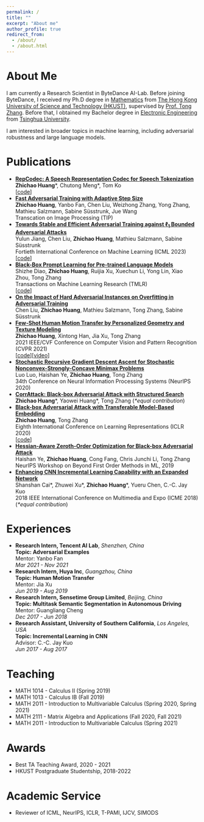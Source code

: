 ```yaml
---
permalink: /
title: ""
excerpt: "About me"
author_profile: true
redirect_from: 
  - /about/
  - /about.html
---
```


# About Me
I am currently a Research Scientist in ByteDance AI-Lab. Before joining ByteDance, I received my Ph.D degree in [Mathematics](https://www.math.hkust.edu.hk) from [The Hong Kong University of Science and Technology (HKUST)](https://hkust.edu.hk), supervised by [Prof. Tong Zhang](http://tongzhang-ml.org). Before that, I obtained my Bachelor degree in [Electronic Engineering](http://www.ee.tsinghua.edu.cn/) from [Tsinghua University](https://www.tsinghua.edu.cn/).

I am interested in broader topics in machine learning, including adversarial robustness and large language models.

# Publications
- [**RepCodec: A Speech Representation Codec for Speech Tokenization**](https://arxiv.org/pdf/2309.00169.pdf)
  <br /> **Zhichao Huang**\*, Chutong Meng\*, Tom Ko
  <br /> [[code](https://github.com/mct10/RepCodec)]
- [**Fast Adversarial Training with Adaptive Step Size**](https://arxiv.org/pdf/2206.02417)
  <br /> **Zhichao Huang**, Yanbo Fan, Chen Liu, Weizhong Zhang, Yong Zhang, Mathieu Salzmann, Sabine Süsstrunk, Jue Wang
  <br /> Transcation on Image Processing (TIP)
- [**Towards Stable and Efficient Adversarial Training against $\ell_1$  Bounded Adversarial Attacks**](https://proceedings.mlr.press/v202/jiang23f/jiang23f.pdf)
  <br /> Yulun Jiang, Chen Liu, **Zhichao Huang**, Mathieu Salzmann, Sabine Süsstrunk
  <br /> Fortieth International Conference on Machine Learning (ICML 2023)
  <br /> [[code](https://github.com/IVRL/FastAdvL1)]
- [**Black-Box Prompt Learning for Pre-trained Language Models**](https://openreview.net/forum?id=IvsGP7xRvm)
  <br /> Shizhe Diao, **Zhichao Huang**, Ruijia Xu, Xuechun Li, Yong Lin, Xiao Zhou, Tong Zhang
  <br /> Transactions on Machine Learning Research (TMLR)
  <br /> [[code](https://github.com/shizhediao/Black-Box-Prompt-Learning)]
- [**On the Impact of Hard Adversarial Instances on Overfitting in Adversarial Training**](https://arxiv.org/pdf/2112.07324.pdf)
  <br />Chen Liu, **Zhichao Huang**, Mathieu Salzmann, Tong Zhang, Sabine Süsstrunk
- [**Few-Shot Human Motion Transfer by Personalized Geometry and Texture Modeling**](https://arxiv.org/pdf/2103.14338)
  <br />**Zhichao Huang**, Xintong Han, Jia Xu, Tong Zhang
  <br />2021 IEEE/CVF Conference on Computer Vision and Pattern Recognition (CVPR 2021)
  <br />[[code](https://github.com/HuangZhiChao95/FewShotMotionTransfer)][[video](https://youtu.be/ZJ15X-sdKSU)]
- [**Stochastic Recursive Gradient Descent Ascent for Stochastic Nonconvex-Strongly-Concave Minimax Problems**](https://proceedings.neurips.cc/paper/2020/file/ecb47fbb07a752413640f82a945530f8-Paper.pdf)
  <br />Luo Luo, Haishan Ye, **Zhichao Huang**, Tong Zhang
  <br />34th Conference on Neural Information Processing Systems (NeurIPS 2020)
- [**CorrAttack: Black-box Adversarial Attack with Structured Search**](https://arxiv.org/pdf/2010.01250)
  <br />**Zhichao Huang**\*, Yaowei Huang\*, Tong Zhang  (*\*equal contribution*)
- [**Black-box Adversarial Attack with Transferable Model-Based Embedding**](https://openreview.net/pdf?id=SJxhNTNYwB)<br />**Zhichao Huang**, Tong Zhang
  <br />Eighth International Conference on Learning Representations (ICLR 2020)
  <br />[[code](https://github.com/TransEmbedBA/TREMBA)]
- [**Hessian-Aware Zeroth-Order Optimization for Black-box Adversarial Attack**](https://arxiv.org/pdf/1812.11377)
  <br />Haishan Ye, **Zhichao Huang**, Cong Fang, Chris Junchi Li, Tong Zhang
  <br />NeurIPS Workshop on Beyond First Order Methods in ML, 2019
- [**Enhancing CNN Incremental Learning Capability with an Expanded Network**](https://ieeexplore.ieee.org/abstract/document/8486457)
  <br />Shanshan Cai\*, Zhuwei Xu\*, **Zhichao Huang**\*, Yueru Chen, C.-C. Jay Kuo
  <br />2018 IEEE International Conference on Multimedia and Expo (ICME 2018) (*\*equal contribution*)

# Experiences
- **Research Intern, Tencent AI Lab**, *Shenzhen, China*
  <br />**Topic: Adversarial Examples**
  <br />Mentor: Yanbo Fan
  <br />*Mar 2021 - Nov 2021*
- **Research Intern, Huya Inc**, *Guangzhou, China*
  <br />**Topic: Human Motion Transfer**
  <br />Mentor: Jia Xu
  <br />*Jun 2019 - Aug 2019*
- **Research Intern, Sensetime Group Limited**, *Beijing, China*
  <br />**Topic: Multitask Semantic Segmentation in Autonomous Driving**
  <br />Mentor: Guangliang Cheng
  <br />*Dec 2017 - Jun 2018*
- **Research Assistant, University of Southern California**, *Los Angeles, USA*
  <br />**Topic: Incremental Learning in CNN**
  <br />Advisor: C.-C. Jay Kuo
  <br />*Jun 2017 - Aug 2017*

# Teaching 
- MATH 1014 - Calculus II (Spring 2019)
- MATH 1013 - Calculus IB (Fall 2019)
- MATH 2011 - Introduction to Multivariable Calculus (Spring 2020, Spring 2021)
- MATH 2111 - Matrix Algebra and Applications (Fall 2020, Fall 2021)
- MATH 2011 - Introduction to Multivariable Calculus (Spring 2021)

# Awards
- Best TA Teaching Award, 2020 - 2021
- HKUST Postgraduate Studentship, 2018-2022

# Academic Service
- Reviewer of ICML, NeurIPS, ICLR, T-PAMI, IJCV, SIMODS
